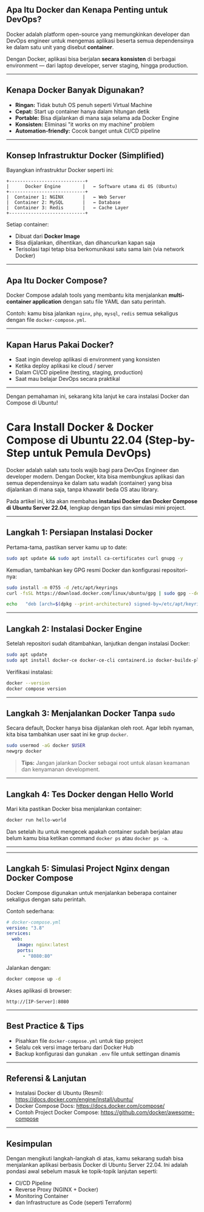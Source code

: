 ## Apa Itu Docker dan Kenapa Penting untuk DevOps?

Docker adalah platform open-source yang memungkinkan developer dan DevOps engineer untuk mengemas aplikasi beserta semua dependensinya ke dalam satu unit yang disebut **container**.

Dengan Docker, aplikasi bisa berjalan **secara konsisten** di berbagai environment — dari laptop developer, server staging, hingga production.

---

## Kenapa Docker Banyak Digunakan?

- **Ringan:** Tidak butuh OS penuh seperti Virtual Machine
- **Cepat:** Start up container hanya dalam hitungan detik
- **Portable:** Bisa dijalankan di mana saja selama ada Docker Engine
- **Konsisten:** Eliminasi "it works on my machine" problem
- **Automation-friendly:** Cocok banget untuk CI/CD pipeline

---

## Konsep Infrastruktur Docker (Simplified)

Bayangkan infrastruktur Docker seperti ini:

```
+----------------------------+
|      Docker Engine        |   ← Software utama di OS (Ubuntu)
+----------------------------+
|  Container 1: NGINX       |   ← Web Server
|  Container 2: MySQL       |   ← Database
|  Container 3: Redis       |   ← Cache Layer
+----------------------------+
```

Setiap container:

- Dibuat dari **Docker Image**
- Bisa dijalankan, dihentikan, dan dihancurkan kapan saja
- Terisolasi tapi tetap bisa berkomunikasi satu sama lain (via network Docker)

---

## Apa Itu Docker Compose?

Docker Compose adalah tools yang membantu kita menjalankan **multi-container application** dengan satu file YAML dan satu perintah.

Contoh: kamu bisa jalankan `nginx`, `php`, `mysql`, `redis` semua sekaligus dengan file `docker-compose.yml`.

---

## Kapan Harus Pakai Docker?

- Saat ingin develop aplikasi di environment yang konsisten
- Ketika deploy aplikasi ke cloud / server
- Dalam CI/CD pipeline (testing, staging, production)
- Saat mau belajar DevOps secara praktikal

---

Dengan pemahaman ini, sekarang kita lanjut ke cara instalasi Docker dan Compose di Ubuntu!

# Cara Install Docker & Docker Compose di Ubuntu 22.04 (Step-by-Step untuk Pemula DevOps)

Docker adalah salah satu tools wajib bagi para DevOps Engineer dan developer modern. Dengan Docker, kita bisa membungkus aplikasi dan semua dependensinya ke dalam satu wadah (container) yang bisa dijalankan di mana saja, tanpa khawatir beda OS atau library.

Pada artikel ini, kita akan membahas **instalasi Docker dan Docker Compose di Ubuntu Server 22.04**, lengkap dengan tips dan simulasi mini project.

---

## Langkah 1: Persiapan Instalasi Docker

Pertama-tama, pastikan server kamu up to date:

```bash
sudo apt update && sudo apt install ca-certificates curl gnupg -y
```

Kemudian, tambahkan key GPG resmi Docker dan konfigurasi repositori-nya:

```bash
sudo install -m 0755 -d /etc/apt/keyrings
curl -fsSL https://download.docker.com/linux/ubuntu/gpg | sudo gpg --dearmor -o /etc/apt/keyrings/docker.gpg

echo   "deb [arch=$(dpkg --print-architecture) signed-by=/etc/apt/keyrings/docker.gpg]   https://download.docker.com/linux/ubuntu   $(lsb_release -cs) stable" |   sudo tee /etc/apt/sources.list.d/docker.list > /dev/null
```

---

## Langkah 2: Instalasi Docker Engine

Setelah repositori sudah ditambahkan, lanjutkan dengan instalasi Docker:

```bash
sudo apt update
sudo apt install docker-ce docker-ce-cli containerd.io docker-buildx-plugin docker-compose-plugin -y
```

Verifikasi instalasi:

```bash
docker --version
docker compose version
```

---

## Langkah 3: Menjalankan Docker Tanpa `sudo`

Secara default, Docker hanya bisa dijalankan oleh root. Agar lebih nyaman, kita bisa tambahkan user saat ini ke grup `docker`.

```bash
sudo usermod -aG docker $USER
newgrp docker
```

> **Tips:** Jangan jalankan Docker sebagai root untuk alasan keamanan dan kenyamanan development.

---

## Langkah 4: Tes Docker dengan Hello World

Mari kita pastikan Docker bisa menjalankan container:

```bash
docker run hello-world
```

Dan setelah itu untuk mengecek apakah container sudah berjalan atau belum kamu bisa ketikan command `docker ps` atau `docker ps -a`.

---

---

## Langkah 5: Simulasi Project Nginx dengan Docker Compose

Docker Compose digunakan untuk menjalankan beberapa container sekaligus dengan satu perintah.

Contoh sederhana:

```yaml
# docker-compose.yml
version: "3.8"
services:
  web:
    image: nginx:latest
    ports:
      - "8080:80"
```

Jalankan dengan:

```bash
docker compose up -d
```

Akses aplikasi di browser:

```
http://[IP-Server]:8080
```

---

## Best Practice & Tips

- Pisahkan file `docker-compose.yml` untuk tiap project
- Selalu cek versi image terbaru dari Docker Hub
- Backup konfigurasi dan gunakan `.env` file untuk settingan dinamis

---

## Referensi & Lanjutan

- Instalasi Docker di Ubuntu (Resmi): https://docs.docker.com/engine/install/ubuntu/
- Docker Compose Docs: https://docs.docker.com/compose/
- Contoh Project Docker Compose: https://github.com/docker/awesome-compose

---

## Kesimpulan

Dengan mengikuti langkah-langkah di atas, kamu sekarang sudah bisa menjalankan aplikasi berbasis Docker di Ubuntu Server 22.04. Ini adalah pondasi awal sebelum masuk ke topik-topik lanjutan seperti:

- CI/CD Pipeline
- Reverse Proxy (NGINX + Docker)
- Monitoring Container
- dan Infrastructure as Code (seperti Terraform)

